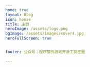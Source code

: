 ```yaml
---
home: true
layout: Blog
icon: house
title: 主页
heroImage: /assets/logo.png
bgImage: /assets/images/cover4.jpg
heroFullScreen: true


footer: 公众号：程序猿的游戏开源工具密圈

---
```


